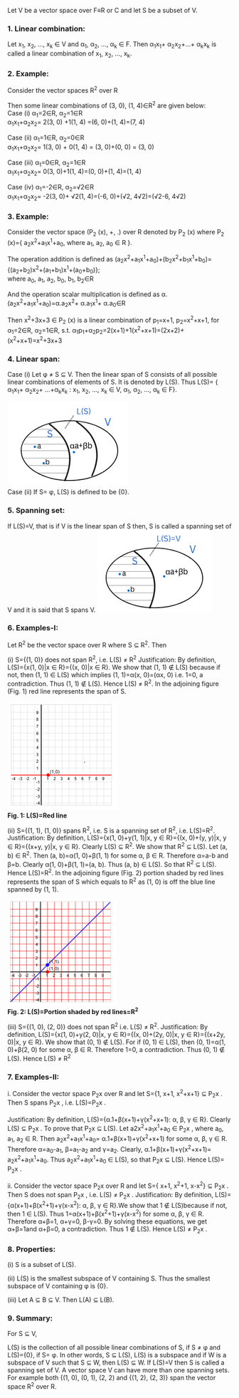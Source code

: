 Let V be a vector space over F≡R or C and let S be a subset of V.
### 1. Linear combination:
Let x<sub>1</sub>, x<sub>2</sub>, …, x<sub>k</sub> &isin; V and α<sub>1</sub>, α<sub>2</sub>, ..., α<sub>k</sub> &isin; F. Then α<sub>1</sub>x<sub>1</sub>+ α<sub>2</sub>x<sub>2</sub>+…+ α<sub>k</sub>x<sub>k</sub> is called a linear combination of x<sub>1</sub>, x<sub>2</sub>, …, x<sub>k</sub>. 
### 2. Example:
Consider the vector spaces R<sup>2</sup> over R
   
Then some linear combinations of (3, 0), (1, 4)&isin;R<sup>2</sup> are given below: <br>
Case (i) α<sub>1</sub>=2&isin;R, α<sub>2</sub>=1&isin;R <br>
α<sub>1</sub>x<sub>1</sub>+α<sub>2</sub>x<sub>2</sub>= 2(3, 0) +1(1, 4) =(6, 0)+(1, 4)=(7, 4)

Case (ii) α<sub>1</sub>=1&isin;R, α<sub>2</sub>=0&isin;R <br>
α<sub>1</sub>x<sub>1</sub>+α<sub>2</sub>x<sub>2</sub>= 1(3, 0) + 0(1, 4) = (3, 0)+(0, 0) = (3, 0)

Case (iii) α<sub>1</sub>=0&isin;R, α<sub>2</sub>=1&isin;R <br>
α<sub>1</sub>x<sub>1</sub>+α<sub>2</sub>x<sub>2</sub>= 0(3, 0)+1(1, 4)=(0, 0)+(1, 4)=(1, 4)

Case (iv) α<sub>1</sub>=-2&isin;R, α<sub>2</sub>=√2&isin;R <br>
α<sub>1</sub>x<sub>1</sub>+α<sub>2</sub>x<sub>2</sub>= -2(3, 0)+ √2(1, 4)=(-6, 0)+(√2, 4√2)=(√2-6, 4√2) 
### 3. Example:
Consider the vector space (P<sub>2</sub> (x), +, .) over R denoted by P<sub>2</sub> (x)  where P<sub>2</sub> (x)={ a<sub>2</sub>x<sup>2</sup>+a<sub>1</sub>x<sup>1</sup>+a<sub>0</sub>, where a<sub>1</sub>, a<sub>2</sub>, a<sub>0</sub> &isin; R }.

The operation addition is defined as (a<sub>2</sub>x<sup>2</sup>+a<sub>1</sub>x<sup>1</sup>+a<sub>0</sub>)+(b<sub>2</sub>x<sup>2</sup>+b<sub>1</sub>x<sup>1</sup>+b<sub>0</sub>)={(a<sub>2</sub>+b<sub>2</sub>)x<sup>2</sup>+(a<sub>1</sub>+b<sub>1</sub>)x<sup>1</sup>+(a<sub>0</sub>+b<sub>0</sub>)}; <br> where a<sub>0</sub>, a<sub>1</sub>, a<sub>2</sub>, b<sub>0</sub>, b<sub>1</sub>, b<sub>2</sub>&isin;R

And the operation scalar multiplication is defined as α.(a<sub>2</sub>x<sup>2</sup>+a<sub>1</sub>x<sup>1</sup>+a<sub>0</sub>)=α.a<sub>2</sub>x<sup>2</sup>+ α.a<sub>1</sub>x<sup>1</sup>+ α.a<sub>0</sub>&isin;R

Then x<sup>2</sup>+3x+3 &isin; P<sub>2</sub> (x) is a linear combination of p<sub>1</sub>=x+1, p<sub>2</sub>=x<sup>2</sup>+x+1, for α<sub>1</sub>=2&isin;R, α<sub>2</sub>=1&isin;R, s.t. 
α<sub>1</sub>p<sub>1</sub>+α<sub>2</sub>p<sub>2</sub>=2(x+1)+1(x<sup>2</sup>+x+1)=(2x+2)+ (x<sup>2</sup>+x+1)=x<sup>2</sup>+3x+3
### 4. Linear span:
Case (i) Let φ &ne; S &sube; V. Then the linear span of S consists of all possible linear combinations of elements of S.  It is denoted by L(S). Thus L(S)= { α<sub>1</sub>x<sub>1</sub>+ α<sub>2</sub>x<sub>2</sub>+ …+α<sub>k</sub>x<sub>k</sub> : x<sub>1</sub>, x<sub>2</sub>, ..., x<sub>k</sub> &isin; V, α<sub>1</sub>, α<sub>2</sub>, …, α<sub>k</sub> &isin; F}.

![Linear span](images/exp3newimage1.PNG "Linear span")<br>
Case (ii) If S= φ, L(S) is defined to be {0}.
### 5. Spanning set:
If L(S)=V, that is if V is the linear span of S then, S is called a spanning set of V and it is said that S spans V.
![Linear span](images/exp3newimage2.PNG "Linear span")<br>
### 6. Examples-I:
Let R<sup>2</sup> be the vector space over R where S &sube; R<sup>2</sup>. Then

(i)	S={(1, 0)} does not span R<sup>2</sup>, i.e. L(S) &ne; R<sup>2</sup>
Justification: By definition, L(S)={x(1, 0)|x &isin; R}={(x, 0)|x &isin; R}. We show that (1, 1)  &notin;  L(S) because if not, then (1, 1) &isin; L(S) which implies (1, 1)=α(x, 0)=(αx, 0) i.e. 1=0, a contradiction. Thus (1, 1) &notin; L(S). Hence L(S) &ne; R<sup>2</sup>. In the adjoining figure (Fig. 1) red line represents the span of S.

![Example-I](images/exp3.2.PNG "Examples-I")<br>
<b>Fig. 1: L(S)=Red line</b><br>

(ii)	S={(1, 1), (1, 0)} spans R<sup>2</sup>, i.e. S is a spanning set of R<sup>2</sup>, i.e. L(S)=R<sup>2</sup>.
Justification: By definition, L(S)={x(1, 0)+y(1, 1)|x, y  &isin; R}={(x, 0)+(y, y)|x, y &isin; R}={(x+y, y)|x, y &isin; R}.
Clearly L(S) &sube; R<sup>2</sup>. We show that R<sup>2</sup> &sube; L(S). Let (a, b)  &isin; R<sup>2</sup>. Then (a, b)=α(1, 0)+β(1, 1) for some α, β &isin; R. Therefore α=a-b and β=b. Clearly α(1, 0)+β(1, 1)=(a, b). Thus (a, b) &isin; L(S). So that R<sup>2</sup> &sube; L(S). Hence L(S)=R<sup>2</sup>. In the adjoining figure (Fig. 2) portion shaded by red lines represents the span of S which equals to R<sup>2</sup> as (1, 0) is off the blue line spanned by (1, 1).

![Example-I](images/exp3.1.PNG "Examples-I")<br>
<b>Fig. 2: L(S)=Portion shaded by red lines=R<sup>2</sup></b><br>

(iii)	S={(1, 0), (2, 0)} does not span R<sup>2</sup> i.e. L(S) &ne; R<sup>2</sup>.
Justification: By definition, L(S)={x(1, 0)+y(2, 0)|x, y &isin; R}={(x, 0)+(2y, 0)|x, y &isin; R}={(x+2y, 0)|x, y &isin; R}.
We show that (0, 1)  &notin; L(S). For if (0, 1) &isin; L(S), then (0, 1)=α(1, 0)+β(2, 0) for some α, β &isin; R. Therefore 1=0, a contradiction. Thus (0, 1) &notin; L(S). Hence L(S) &ne; R<sup>2</sup>

### 7. Examples-II: 
i. Consider the vector space P<sub>2</sub>x  over R and let S={1, x+1, x<sup>2</sup>+x+1} &sube; P<sub>2</sub>x . Then S spans P<sub>2</sub>x , i.e. L(S)=P<sub>2</sub>x .

Justification: By definition, L(S)={α.1+β(x+1)+γ(x<sup>2</sup>+x+1): α, β, γ  &isin; R}. Clearly L(S)  &sube;  P<sub>2</sub>x . To prove that P<sub>2</sub>x  &sube; L(S). Let a2x<sup>2</sup>+a<sub>1</sub>x<sup>1</sup>+a<sub>0</sub>  &isin; P<sub>2</sub>x , where a<sub>0</sub>, a<sub>1</sub>, a<sub>2</sub> &isin; R. Then a<sub>2</sub>x<sup>2</sup>+a<sub>1</sub>x<sup>1</sup>+a<sub>0</sub>= α.1+β(x+1)+γ(x<sup>2</sup>+x+1) for some α, β, γ  &isin; R. Therefore α=a<sub>0</sub>-a<sub>1</sub>, β=a<sub>1</sub>-a<sub>2</sub> and γ=a<sub>2</sub>.
Clearly, α.1+β(x+1)+γ(x<sup>2</sup>+x+1)= a<sub>2</sub>x<sup>2</sup>+a<sub>1</sub>x<sup>1</sup>+a<sub>0</sub>. Thus a<sub>2</sub>x<sup>2</sup>+a<sub>1</sub>x<sup>1</sup>+a<sub>0</sub> &isin; L(S), so that P<sub>2</sub>x  &sube; L(S). Hence L(S)= P<sub>2</sub>x .

ii. Consider the vector space P<sub>2</sub>x  over R and let
S={ x+1, x<sup>2</sup>+1, x-x<sup>2</sup>} &sube; P<sub>2</sub>x . Then S does not span P<sub>2</sub>x , i.e. L(S)  &ne; P<sub>2</sub>x .
Justification: By definition, L(S)={α(x+1)+β(x<sup>2</sup>+1)+γ(x-x<sup>2</sup>): α, β, γ  &isin; R}.We  show that 1 &notin;  L(S)because if not, then 1 &isin; L(S). Thus 1=α(x+1)+β(x<sup>2</sup>+1)+γ(x-x<sup>2</sup>) for some α, β, γ  &isin; R. Therefore α+β=1, α+γ=0, β-γ=0. By solving these equations, we get α+β=1and α+β=0, a contradiction. Thus 1 &notin;  L(S). Hence L(S)  &ne; P<sub>2</sub>x .

### 8. Properties:
(i) S is a subset of L(S).

(ii) L(S) is the smallest subspace of V containing S. Thus the smallest subspace of V containing φ is {0}.

(iii) Let A &sube; B &sube; V. Then L(A) &sube; L(B).
### 9. Summary:
For S &sube; V, 

L(S) is the collection of all possible linear combinations of S, if S &ne;  φ and L(S)={0}, if S= φ. In other words, S &sube; L(S), L(S) is a subspace and if W is a subspace of V such that S &sube; W, then  L(S) &sube; W. If L(S)=V then S is called a spanning set of V. A vector space V can have more than one spanning sets. For example both {(1, 0), (0, 1), (2, 2) and {(1, 2), (2, 3)} span the vector space R<SUP>2</SUP> over R.


